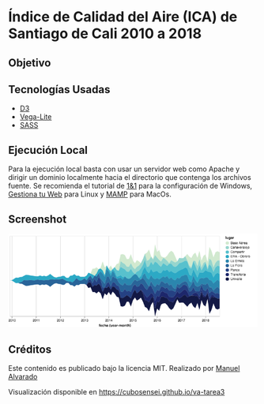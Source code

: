 # Índice de Calidad del Aire (ICA) de Santiago de Cali 2010 a 2018
## Objetivo
## Tecnologías Usadas
* [D3](https://d3js.org/)
* [Vega-Lite](https://vega.github.io/vega-lite/)
* [SASS](https://sass-lang.com/)

## Ejecución Local
Para la ejecución local basta con usar un servidor web como Apache y dirigir un dominio localmente hacia el directorio que contenga los archivos fuente. Se recomienda el tutorial de [1&1](https://www.1and1.com/digitalguide/server/tools/xampp-tutorial-create-your-own-local-test-server/) para la configuración de Windows, [Gestiona tu Web](https://www.gestionatuweb.net/instalar-un-servidor-web-en-linux-para-pruebas-y-aprendizaje-con-xampp/) para Linux y [MAMP](https://documentation.mamp.info/en/MAMP-Mac/First-Steps/) para MacOs.

## Screenshot
![preview](/ScreenShot.png)

## Créditos
Este contenido es publicado bajo la licencia MIT. Realizado por [Manuel Alvarado](http://www.manalco.co)

Visualización disponible en https://cubosensei.github.io/va-tarea3
